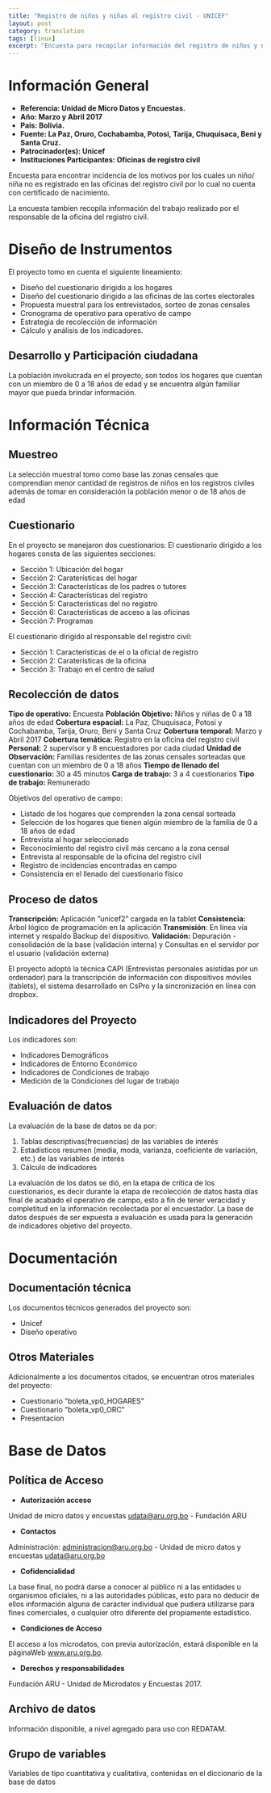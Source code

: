 ```yaml
---
title: "Registro de niños y niñas al registro civil - UNICEF"
layout: post
category: translation
tags: [linux]
excerpt: "Encuesta para recopilar información del registro de niños y niñas al registro civil"
---
```

# Información General

- __Referencia: Unidad de Micro Datos y Encuestas.__
- __Año: Marzo y Abril 2017__
- __País: Bolivia.__
- __Fuente: La Paz, Oruro, Cochabamba, Potosi, Tarija, Chuquisaca, Beni y Santa Cruz.__
- __Patrocinador(es): Unicef__
- __Instituciones Participantes: Oficinas de registro civil__

Encuesta para encontrar incidencia de los motivos por los cuales un niño/ niña no es registrado
en las oficinas del registro civil por lo cual no cuenta con certificado de nacimiento.

La encuesta tambien recopila información del trabajo realizado por el responsable de la oficina del registro civil.

# Diseño de Instrumentos

El proyecto tomo en cuenta el siguiente lineamiento:
- Diseño del cuestionario dirigido a los hogares
- Diseño del cuestionario dirigido a las oficinas de las cortes electorales
- Propuesta muestral para los entrevistados, sorteo de zonas censales
- Cronograma de operativo para operativo de campo
- Estrategia de recolección de información
- Cálculo y análisis de los indicadores.

## Desarrollo y Participación ciudadana

La población involucrada en el proyecto, son todos los hogares que cuentan con un miembro de 0 a 18 años de
edad y se encuentra algún familiar mayor que pueda brindar información.

# Información Técnica

## Muestreo

La selección muestral tomo como base las zonas censales que comprendian menor cantidad de registros de niños
en los registros civiles además de tomar en consideración la población menor o de 18 años de edad

## Cuestionario

En el proyecto se manejaron dos cuestionarios:
El cuestionario dirigido a los hogares consta de las siguientes secciones:
- Sección 1: Ubicación del hogar
- Sección 2: Caraterísticas del hogar
- Sección 3: Características de los padres o tutores
- Sección 4: Características del registro
- Sección 5: Caracteristicas del no registro
- Sección 6: Características de acceso a las oficinas
- Sección 7: Programas

El cuestionario dirigido al responsable del registro civil:

- Sección 1: Características de el o la oficial de registro
- Sección 2: Caraterísticas de la oficina
- Sección 3: Trabajo en el centro de salud

## Recolección de datos

__Tipo de operativo:__  Encuesta
__Población Objetivo:__ Niños y niñas de 0 a 18 años de edad
__Cobertura espacial:__ La Paz, Chuquisaca, Potosi y Cochabamba, Tarija, Oruro, Beni y Santa Cruz
__Cobertura temporal:__ Marzo y Abril 2017
__Cobertura temática:__ Registro en la oficina del registro civil
__Personal:__ 2 supervisor y 8 encuestadores por cada ciudad
__Unidad de Observación:__ Familias residentes de las zonas censales sorteadas que cuentan con un miembro de 0 a
18 años
__Tiempo de llenado del cuestionario:__ 30 a 45 minutos
__Carga de trabajo:__ 3 a 4 cuestionarios
__Tipo de trabajo:__ Remunerado

Objetivos del operativo de campo:

- Listado de los hogares que comprenden la zona censal sorteada
- Selección de los hogares que tienen algún miembro de la familia de 0 a 18 años de edad
- Entrevista al hogar seleccionado
- Reconocimiento del registro civil más cercano a la zona censal
- Entrevista al responsable de la oficina del registro civil
- Registro de incidencias encontradas en campo
- Consistencia en el llenado del cuestionario físico

## Proceso de datos

__Transcripción:__ Aplicación ”unicef2” cargada en la tablet
__Consistencia:__ Árbol lógico de programación en la aplicación
__Transmisión__: En línea vía internet y respaldo Backup del dispositivo.
__Validación:__ Depuración - consolidación de la base (validación interna) y Consultas en el servidor por el usuario
(validación externa)

El proyecto adoptó la técnica CAPI (Entrevistas personales asistidas por un ordenador) para la transcripción de
información con dispositivos móviles (tablets), el sistema desarrollado en CsPro y la sincronización en línea con
dropbox.

## Indicadores del Proyecto

Los indicadores son:

- Indicadores Demográficos
- Indicadores de Entorno Económico
- Indicadores de Condiciones de trabajo
- Medición de la Condiciones del lugar de trabajo

## Evaluación de datos

La evaluación de la base de datos se da por:

1. Tablas descriptivas(frecuencias) de las variables de interés
2. Estadísticos resumen (media, moda, varianza, coeficiente de variación, etc.) de las variables de interés
3. Cálculo de indicadores

La evaluación de los datos se dió, en la etapa de crítica de los cuestionarios, es decir durante la etapa de recolección
de datos hasta días final de acabado el operativo de campo, esto a fin de tener veracidad y completitud en la
información recolectada por el encuestador. La base de datos después de ser expuesta a evaluación es usada para
la generación de indicadores objetivo del proyecto.

# Documentación

## Documentación técnica

Los documentos técnicos generados del proyecto son:

- Unicef
- Diseño operativo

## Otros Materiales

Adicionalmente a los documentos citados, se encuentran otros materiales del proyecto:

- Cuestionario ”boleta_vp0_HOGARES”
- Cuestionario ”boleta_vp0_ORC”
- Presentacion
 
# Base de Datos

## Política de Acceso

- __Autorización acceso__

Unidad de micro datos y encuestas udata@aru.org.bo - Fundación ARU

- __Contactos__

Administración: administracion@aru.org.bo - Unidad de micro datos y encuestas udata@aru.org.bo

- __Cofidencialidad__

La base final, no podrá darse a conocer al público ni a las entidades u organismos oficiales, ni
a las autoridades públicas, esto para no deducir de ellos información alguna de carácter individual
que pudiera utilizarse para fines comerciales, o cualquier otro diferente del propiamente
estadístico.

- __Condiciones de Acceso__

El acceso a los microdatos, con previa autorización, estará disponible en la páginaWeb www.aru.org.bo.

- __Derechos y responsabilidades__

Fundación ARU - Unidad de Microdatos y Encuestas 2017.

## Archivo de datos

Información disponible, a nivel agregado para uso con REDATAM.

## Grupo de variables

Variables de tipo cuantitativa y cualitativa, contenidas en el diccionario de la base de datos